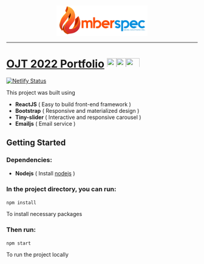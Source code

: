 <p align="center">
<img src="./public/img/logo.png" />
</p>

---

# [OJT 2022 Portfolio](https://ojt2022-emberspec.hernd3v.com/) <img src="https://cultofthepartyparrot.com/parrots/hd/githubparrot.gif" width="25" height="25"/><img src="https://cultofthepartyparrot.com/flags/hd/iranparrot.gif" width="25" height="25"/><img src="https://cultofthepartyparrot.com/parrots/asyncparrot.gif" width="36" height="25"/>

[![Netlify Status](https://api.netlify.com/api/v1/badges/602e1b38-fe8a-4591-aac7-433568704624/deploy-status)](https://app.netlify.com/sites/ojt2022-emberspec/deploys)

This project was built using 
- <b>ReactJS</b> ( Easy to build front-end framework )
- <b>Bootstrap</b> ( Responsive and materialized design )
- <b>Tiny-slider</b> ( Interactive and responsive carousel )
- <b>Emailjs</b> ( Email service )
 
## Getting Started
### Dependencies:
- <b>Nodejs</b>
( Install [nodejs](https://nodejs.org/en/) )

### In the project directory, you can run:
`npm install`

To install necessary packages

### Then run:
`npm start`

To run the project locally
